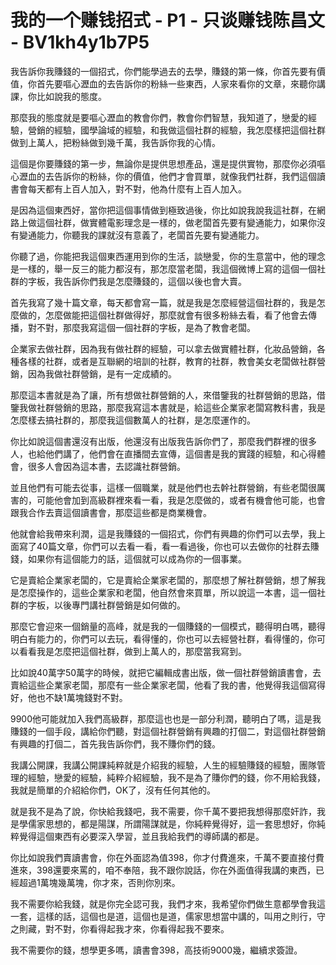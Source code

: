 # 我的一个赚钱招式 - P1 - 只谈赚钱陈昌文 - BV1kh4y1b7P5

我告訴你我賺錢的一個招式，你們能學過去的去學，賺錢的第一條，你首先要有價值，你首先要嘔心瀝血的去告訴你的粉絲一些東西，人家來看你的文章，來聽你講課，你比如說我的態度。

那麼我的態度就是要嘔心瀝血的教會你們，教會你們智慧，我知道了，戀愛的經驗，營銷的經驗，國學論域的經驗，和我做這個社群的經驗，我怎麼樣把這個社群做到上萬人，把粉絲做到幾千萬，我告訴你我的心情。

這個是你要賺錢的第一步，無論你是提供思想產品，還是提供實物，那麼你必須嘔心瀝血的去告訴你的粉絲，你的價值，他們才會買單，就像我們社群，我們這個讀書會每天都有上百人加入，對不對，他為什麼有上百人加入。

是因為這個東西好，當你把這個事情做到極致過後，你比如說我說我這社群，在網路上做這個社群，做實體電影理念是一樣的，做老闆首先要有變通能力，如果你沒有變通能力，你聽我的課就沒有意義了，老闆首先要有變通能力。

你聽了過，你能把我這個東西運用到你的生活，談戀愛，你的生意當中，他的理念是一樣的，舉一反三的能力都沒有，那怎麼當老闆，我這個微博上寫的這個一個社群的字板，我告訴你們我是怎麼賺錢的，這個以後也會大賣。

首先我寫了幾十篇文章，每天都會寫一篇，就是我是怎麼經營這個社群的，我是怎麼做的，怎麼做能把這個社群做得好，那麼就會有很多粉絲去看，看了他會去傳播，對不對，那麼我寫這個一個社群的字板，是為了教會老闆。

企業家去做社群，因為我有做社群的經驗，可以拿去做實體社群，化妝品營銷，各種各樣的社群，或者是互聯網的培訓的社群，教育的社群，教會美女老闆做社群營銷，因為我做社群營銷，是有一定成績的。

那麼這本書就是為了讓，所有想做社群營銷的人，來借鑒我的社群營銷的思路，借鑒我做社群營銷的思路，那麼我寫這本書就是，給這些企業家老闆寫教科書，我是怎麼樣去搞社群的，那麼我這個數萬人的社群，是怎麼運作的。

你比如說這個書還沒有出版，他還沒有出版我告訴你們了，那麼我們群裡的很多人，也給他們講了，他們會在直播間去宣傳，這個書是我的實踐的經驗，和心得體會，很多人會因為這本書，去認識社群營銷。

並且他們有可能去從事，這樣一個職業，就是他們也去幹社群營銷，有些老闆很厲害的，可能他會加到高級群裡來看一看，我是怎麼做的，或者有機會他可能，也會跟我合作去賣這個讀書會，那麼這些都是商業機會。

他就會給我帶來利潤，這是我賺錢的一個招式，你們有興趣的你們可以去學，我上面寫了40篇文章，你們可以去看一看，看一看過後，你也可以去做你的社群去賺錢，如果你有這個能力的話，這個就可以成為你的一個事業。

它是賣給企業家老闆的，它是賣給企業家老闆的，那麼想了解社群營銷，想了解我是怎麼操作的，這些企業家和老闆，他自然會來買單，所以說這一本書，這一個社群的字板，以後專門講社群營銷是如何做的。

那麼它會迎來一個銷量的高峰，就是我的一個賺錢的一個模式，聽得明白嗎，聽得明白有能力的，你們可以去玩，看得懂的，你也可以去經營社群，看得懂的，你可以看看我是怎麼把這個社群，做到上萬人的，那麼當我寫到。

比如說40萬字50萬字的時候，就把它編輯成書出版，做一個社群營銷讀書會，去賣給這些企業家老闆，那麼有一些企業家老闆，他看了我的書，他覺得我這個寫得好，他也不缺1萬塊錢對不對。

9900他可能就加入我們高級群，那麼這也也是一部分利潤，聽明白了嗎，這是我賺錢的一個手段，講給你們聽，對這個社群營銷有興趣的打個二，對這個社群營銷有興趣的打個二，首先我告訴你們，我不賺你們的錢。

我講公開課，我講公開課純粹就是介紹我的經驗，人生的經驗賺錢的經驗，團隊管理的經驗，戀愛的經驗，純粹介紹經驗，我不是為了賺你們的錢，你不用給我錢，我就是簡單的介紹給你們，OK了，沒有任何其他的。

就是我不是為了說，你快給我錢吧，我不需要，你千萬不要把我想得那麼奸詐，我是學儒家思想的，都是陽謀，所謂陽謀就是，你純粹覺得好，這一套思想好，你純粹覺得這個東西有必要深入學習，並且我給我們的導師講的都是。

你比如說我們賣讀書會，你在外面認為值398，你才付費進來，千萬不要直接付費進來，398還要來罵的，咱不奉陪，我不跟你說話，你在外面值得我講的東西，已經超過1萬塊幾萬塊，你才來，否則你別來。

我不需要你給我錢，就是你完全認可我，我們才來，我希望你們做生意都學會我這一套，這樣的話，這個也是道，這個也是道，儒家思想當中講的，叫用之則行，守之則藏，對不對，你看得起我才來，你看得起我不要來。

我不需要你的錢，想學更多嗎，讀書會398，高技術9000幾，繼續求簽證。